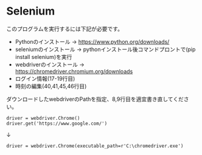 # Selenium

このプログラムを実行するには下記が必要です。
- Pythonのインストール -> https://www.python.org/downloads/
- seleniumのインストール -> pythonインストール後コマンドプロントで(pip install selenium)を実行
- webdriverのインストール -> https://chromedriver.chromium.org/downloads
- ログイン情報(17-19行目)
- 時刻の編集(40,41,45,46行目)

ダウンロードしたwebdriverのPathを指定、8,9行目を適宜書き直してください。
```
driver = webdriver.Chrome()
driver.get('https://www.google.com/')
```
↓
```
driver = webdriver.Chrome(executable_path=r'C:\chromedriver.exe')
```
